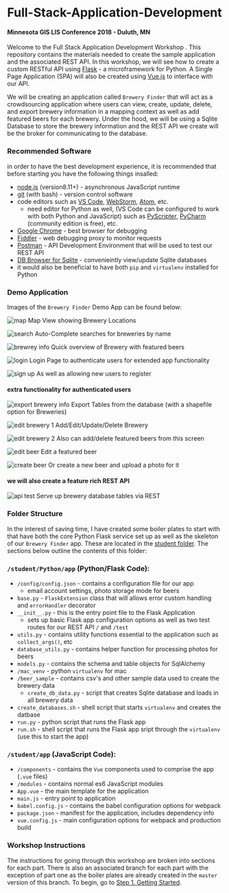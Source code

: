 # Full-Stack-Application-Development

#### Minnesota GIS LIS Conference 2018 - Duluth, MN

Welcome to the Full Stack Application Development Workshop .  This repository contains the materials needed to create the sample application and the associated REST API.  In this workshop, we will see how to create a custom RESTful API using  [Flask](http://flask.pocoo.org/) - a microframework for Python.  A Single Page Application (SPA) will also be created using [Vue.js](https://vuejs.org/) to interface with our API.

We will be creating an application called `Brewery Finder` that will act as a crowdsourcing application where users can view, create, update, delete, and export brewery information in a mapping context as well as add featured beers for each brewery.  Under the hood, we will be using a Sqlite Database to store the brewery information and the REST API we create will be the broker for communicating to the database.

### Recommended Software
in order to have the best development experience, it is recommended that before starting you have the following things insalled:
 
 * [node.js](https://nodejs.org/en/about/) (version8.11+) - asynchronous JavaScript runtime
 * [git](https://git-scm.com/) (with bash) - version control software
 * code editors such as [VS Code](https://code.visualstudio.com/), [WebStorm](https://www.jetbrains.com/webstorm/), [Atom](https://atom.io/), etc.
    * need editor for Python as well, (VS Code can be configured to work with both Python and JavaScript) such as [PyScripter](https://sourceforge.net/projects/pyscripter/), [PyCharm](https://www.jetbrains.com/pycharm/download/#section=windows) (community edition is free), etc.
* [Google Chrome](https://www.google.com/chrome/?brand=CHBD&gclid=Cj0KCQjwuafdBRDmARIsAPpBmVWnLFUBgsRQnZuIBhsYc5G-sEekeIx9CEMd53Yrv0RTlVvD-k7ULsgaApzEEALw_wcB&gclsrc=aw.ds&dclid=COmg_c3R1t0CFQ_JwAodfIQA_Q) - best browser for debugging
* [Fiddler](https://www.telerik.com/fiddler) - web debugging proxy to monitor requests
* [Postman](https://www.telerik.com/fiddler) - API Development Environment that will be used to test our REST API
* [DB Browser for Sqlite](http://sqlitebrowser.org/) - convenieintly view/update Sqlite databases
* it would also be beneficial to have both `pip` and `virtualenv` installed for Python

### Demo Application
Images of the `Brewery Finder` Demo App can be found below:

![map](/sections/images/app_images/map_view.PNG)
Map View showing Brewery Locations

![search](/sections/images/app_images/typeahead.PNG)
Auto-Complete searches for breweries by name

![brewrey info](/sections/images/app_images/brewery_info.PNG)
Quick overview of Brewery with featured beers

![login](/sections/images/app_images/login.PNG)
Login Page to authenticate users for extended app functionality

![sign up](/sections/images/app_images/sign_up.PNG)
As well as allowing new users to register

#### extra functionality for authenticated users

![export brewery info](/sections/images/app_images/export_data.PNG)
Export Tables from the database (with a shapefile option for Breweries)

![edit brewery 1](/sections/images/app_images/editable_brewery1.PNG)
Add/Edit/Update/Delete Brewery

![edit brewery 2](/sections/images/app_images/editable_brewery2.PNG)
Also can add/delete featured beers from this screen

![edit beer](/sections/images/app_images/editable_beer.PNG)
Edit a featured beer

![create beer](/sections/images/app_images/create_beer.PNG)
Or create a new beer and upload a photo for it

#### we will also create a feature rich REST API

![api test](/sections/images/api_test.PNG)
Serve up brewery database tables via REST

### Folder Structure
In the interest of saving time, I have created some boiler plates to start with that have both the core Python Flask service set up as well as the skeleton of our `Brewery Finder` app.  These are located in the [student folder]().  The sections below outline the contents of this folder:

### `/student/Python/app`  (Python/Flask Code):

* `/config/config.json` - contains a configuration file for our app
    * email account settings, photo storage mode for beers
* `base.py` - `FlaskExtension` class that will allows error custom handling and `errorHandler` decorator
* `__init__.py` - this is the entry point file to the Flask Application
    * sets up basic Flask app configuration options as well as two test routes for our REST API `/` and `/test`
* `utils.py` - contains utility functions essential to the application such as `collect_args()`, etc
* `database_utils.py` - contains helper function for processing photos for beers
* `models.py` - contains the schema and table objects for SqlAlchemy
* `/mac_venv` - python `virtualenv` for mac
* `/beer_sample` - contains csv's and other sample data used to create the brewery data
    *  `create_db_data.py` - script that creates Sqlite database and loads in all brewery data
* `create_databases.sh` - shell script that starts `virtualenv` and creates the datbase
* `run.py` - python script that runs the Flask app
* `run.sh` - shell script that runs the Flask app sript through the `virtualenv` (use this to start the app)

### `/student/app`  (JavaScript Code):
* `/components` - contains the `Vue` components used to comprise the app (`.vue` files)
* `/modules` - contains normal es6 JavaScript modules
* `App.vue` - the main template for the application
* `main.js` - entry point to application
* `babel.config.js` - contains the babel configuration options for webpack
* `package.json` - manifest for the application, includes dependency info
* `vue.config.js` - main configuration options for webpack and production build

### Workshop Instructions
The instructions for going through this workshop are broken into sections for each part.  There is also an associated branch for each part with the exception of part one as the boiler plates are already created in the `master` version of this branch.  To begin, go to [Step 1. Getting Started](https://github.com/Bolton-and-Menk-GIS/Full-Stack-Application-Development/blob/master/sections/01_Getting_Started.md).



